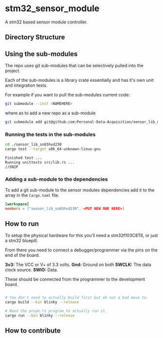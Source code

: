 # stm32_sensor_module
A stm32 based sensor module controller.

## Directory Structure


## Using the sub-modules

The repo uses git sub-modules that can be selectively pulled into the project.

Each of the sub-modules is a library crate essentially and has it's own unit 
and integration tests.

For example if you want to pull the sub-modules current code:

```sh
git submodule --init <NAMEHERE>
```

where as to add a new repo as a sub-module

```sh
git submodule add git@github.com:Personal-Data-Acquisition/sensor_lib_max6675.git
```


### Running the tests in the sub-modules

```sh
cd ./sensor_lib_sn65hvd230
cargo test --target x86_64-unknown-linux-gnu

Finished test ...
Running unittests src/lib.rs ...
//SNIP
```

### Adding a sub-module to the dependencies

To add a git sub-module to the sensor modules dependencies add it to the
array in the `Cargo.toml` file.

```toml
[workspace]
members = ["sensor_lib_sn65hvd230", <PUT NEW ONE HERE>]

```


## How to run

To setup the physical hardware for this you'll need a stm32f103C8T6, or 
just a stm32 bluepill.

From there you need to connect a debugger/programmer via the pins on the end of
the board.

**3v3:** The VCC or V+ of 3.3 volts.
**Gnd:** Ground on both
**SWCLK:** The data clock source.
**SWIO:** Data.

These should be connected from the programmer to the development board.


```sh

# You don't need to actually build first but eh not a bad move to.
cargo build --bin blinky --release

# Need the prope-rs program to actually run it.
cargo run --bin blinky --release
```





## How to contribute


